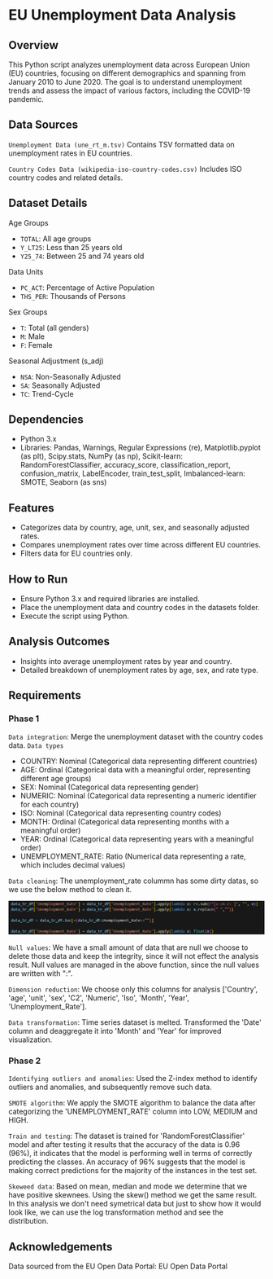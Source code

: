# EU Unemployment Data Analysis
## Overview
This Python script analyzes unemployment data across European Union (EU) countries, focusing on different demographics and spanning from January 2010 to June 2020. The goal is to understand unemployment trends and assess the impact of various factors, including the COVID-19 pandemic.

## Data Sources
`Unemployment Data (une_rt_m.tsv)`
Contains TSV formatted data on unemployment rates in EU countries.

`Country Codes Data (wikipedia-iso-country-codes.csv)`
Includes ISO country codes and related details.

## Dataset Details
Age Groups
- `TOTAL`: All age groups
- `Y_LT25`: Less than 25 years old
- `Y25_74`: Between 25 and 74 years old

Data Units
- `PC_ACT`: Percentage of Active Population
- `THS_PER`: Thousands of Persons

Sex Groups
- `T`: Total (all genders)
- `M`: Male
- `F`: Female

Seasonal Adjustment (s_adj)
- `NSA`: Non-Seasonally Adjusted
- `SA`: Seasonally Adjusted
- `TC`: Trend-Cycle

## Dependencies
- Python 3.x
- Libraries: Pandas, Warnings, Regular Expressions (re), Matplotlib.pyplot (as plt), Scipy.stats, NumPy (as np), Scikit-learn: RandomForestClassifier, accuracy_score, classification_report, confusion_matrix, LabelEncoder, train_test_split, Imbalanced-learn: SMOTE, Seaborn (as sns)  

## Features
- Categorizes data by country, age, unit, sex, and seasonally adjusted rates.
- Compares unemployment rates over time across different EU countries.
- Filters data for EU countries only.

## How to Run
- Ensure Python 3.x and required libraries are installed.
- Place the unemployment data and country codes in the datasets folder.
- Execute the script using Python.

## Analysis Outcomes
- Insights into average unemployment rates by year and country.
- Detailed breakdown of unemployment rates by age, sex, and rate type.

## Requirements
### Phase 1
`Data integration`: Merge the unemployment dataset with the country codes data.
`Data types`
- COUNTRY: Nominal (Categorical data representing different countries)
- AGE: Ordinal (Categorical data with a meaningful order, representing different age groups)
- SEX: Nominal (Categorical data representing gender)
- NUMERIC: Nominal (Categorical data representing a numeric identifier for each country)
- ISO: Nominal (Categorical data representing country codes)
- MONTH: Ordinal (Categorical data representing months with a meaningful order)
- YEAR: Ordinal (Categorical data representing years with a meaningful order)
- UNEMPLOYMENT_RATE: Ratio (Numerical data representing a rate, which includes decimal values)

`Data cleaning`: The unemployment_rate colummn has some dirty datas, so we use the below method to clean it.

![Alt text](image.png)

`Null values`: We have a small amount of data that are null we choose to delete those data and keep the integrity, since it will not effect the analysis result. Null values are managed in the above function, since the null values are written with ":".

`Dimension reduction`: We choose only this columns for analysis ['Country', 'age', 'unit', 'sex', 'C2', 'Numeric', 'Iso', 'Month', 'Year', 'Unemployment_Rate'].

`Data transformation`: Time series dataset is melted. Transformed the 'Date' column and deaggregate it into 'Month' and 'Year' for improved visualization.

### Phase 2
`Identifying outliers and anomalies`: Used the Z-index method to identify outliers and anomalies, and subsequently remove such data.

`SMOTE algorithm`: We apply the SMOTE algorithm to balance the data after categorizing the 'UNEMPLOYMENT_RATE' column into LOW, MEDIUM and HIGH.

`Train and testing`: The dataset is trained for 'RandomForestClassifier' model and after testing it results that the accuracy of the data is 0.96 (96%), it indicates that the model is performing well in terms of correctly predicting the classes. An accuracy of 96% suggests that the model is making correct predictions for the majority of the instances in the test set.

`Skeweed data`: Based on mean, median and mode we determine that we have positive skewnees. Using the skew() method we get the same result. In this analysis we don't need symetrical data but just to show how it would look like, we can use the log transformation method and see the distribution.

## Acknowledgements
Data sourced from the EU Open Data Portal: EU Open Data Portal